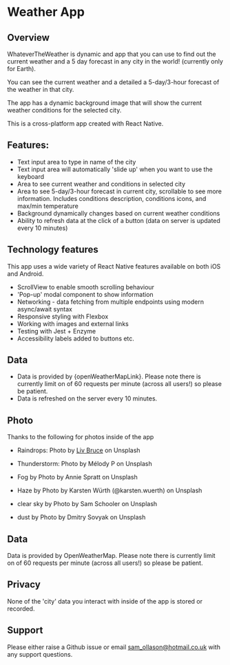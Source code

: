 # Weather App

## Overview
WhateverTheWeather is dynamic and app that you can use to find out
the current weather and a 5 day forecast in any city in the world! (currently only for Earth).

You can see the current weather and a detailed a 5-day/3-hour forecast 
of the weather in that city.

The app has a dynamic background image that will show the current weather 
conditions for the selected city.

This is a cross-platform app created with React Native.


## Features:
* Text input area to type in name of the city
* Text input area will automatically 'slide up' when you want to use the keyboard
* Area to see current weather and conditions in selected city
* Area to see 5-day/3-hour forecast in current city, scrollable to see more information. Includes conditions description, conditions icons, and max/min temperature
* Background dynamically changes based on current weather conditions
* Ability to refresh data at the click of a button (data on server is updated every 10 minutes)


## Technology features
This app uses a wide variety of React Native features available on both iOS and Android.
* ScrollView to enable smooth scrolling behaviour
* 'Pop-up' modal component to show information
* Networking - data fetching from multiple endpoints using modern async/await syntax
* Responsive styling with Flexbox
* Working with images and external links
* Testing with Jest + Enzyme
* Accessibility labels added to buttons etc.

## Data
* Data is provided by {openWeatherMapLink}. Please note there is currently limit on of 60 requests per minute (across all users!) so please be patient.
* Data is refreshed on the server every 10 minutes.

## Photo
Thanks to the following for photos inside of the app
* Raindrops: Photo by [Liv Bruce](https://unsplash.com/photos/8yt8kBuEqok?utm_source=unsplash&utm_medium=referral&utm_content=creditCopyText) on Unsplash

* Thunderstorm: Photo by Mélody P on Unsplash

* Fog by Photo by Annie Spratt on Unsplash

* Haze by Photo by Karsten Würth (@karsten.wuerth) on Unsplash

* clear sky by Photo by Sam Schooler on Unsplash

* dust by Photo by Dmitry Sovyak on Unsplash

## Data
Data is provided by OpenWeatherMap. Please note there is currently limit on of 60 requests per minute (across all users!) so please be patient.

## Privacy
None of the 'city' data you interact with inside of the app is stored or recorded.

## Support
Please either raise a Github issue or email sam_ollason@hotmail.co.uk with any support questions.
